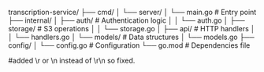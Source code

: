 transcription-service/
├── cmd/
│   └── server/
│       └── main.go         # Entry point
├── internal/
│   ├── auth/              # Authentication logic
│   │   └── auth.go
│   ├── storage/           # S3 operations
│   │   └── storage.go
│   ├── api/              # HTTP handlers
│   │   └── handlers.go
│   └── models/           # Data structures
│       └── models.go
├── config/
│   └── config.go         # Configuration
└── go.mod               # Dependencies file

#added \r or \n instead of \r\n so fixed.
